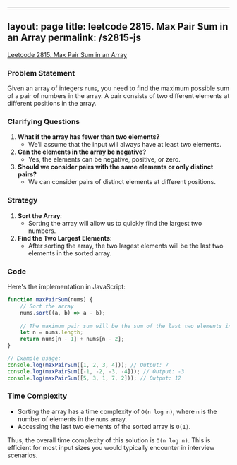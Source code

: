 
---
layout: page
title: leetcode 2815. Max Pair Sum in an Array
permalink: /s2815-js
---
[Leetcode 2815. Max Pair Sum in an Array](https://algoadvance.github.io/algoadvance/l2815)
### Problem Statement
Given an array of integers `nums`, you need to find the maximum possible sum of a pair of numbers in the array. A pair consists of two different elements at different positions in the array.

### Clarifying Questions
1. **What if the array has fewer than two elements?**
   - We'll assume that the input will always have at least two elements.
2. **Can the elements in the array be negative?**
   - Yes, the elements can be negative, positive, or zero.
3. **Should we consider pairs with the same elements or only distinct pairs?**
   - We can consider pairs of distinct elements at different positions.

### Strategy
1. **Sort the Array**:
   - Sorting the array will allow us to quickly find the largest two numbers.
2. **Find the Two Largest Elements**:
   - After sorting the array, the two largest elements will be the last two elements in the sorted array.

### Code

Here's the implementation in JavaScript:

```javascript
function maxPairSum(nums) {
    // Sort the array
    nums.sort((a, b) => a - b);
    
    // The maximum pair sum will be the sum of the last two elements in the sorted array
    let n = nums.length;
    return nums[n - 1] + nums[n - 2];
}

// Example usage:
console.log(maxPairSum([1, 2, 3, 4])); // Output: 7
console.log(maxPairSum([-1, -2, -3, -4])); // Output: -3
console.log(maxPairSum([5, 3, 1, 7, 2])); // Output: 12
```

### Time Complexity
- Sorting the array has a time complexity of `O(n log n)`, where `n` is the number of elements in the `nums` array.
- Accessing the last two elements of the sorted array is `O(1)`.

Thus, the overall time complexity of this solution is `O(n log n)`. This is efficient for most input sizes you would typically encounter in interview scenarios.